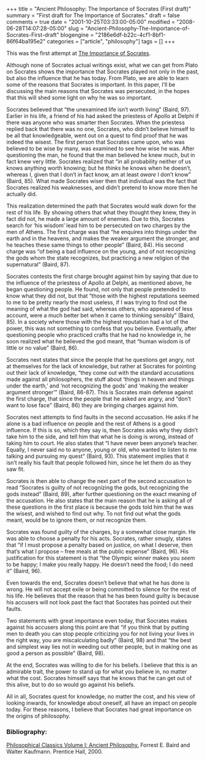 +++
title = "Ancient Philosophy: The Importance of Socrates (First draft)"
summary = "First draft for The Importance of Socrates."
draft = false
comments = true
date = "2001-10-25T03:33:00-05:00"
modified = "2008-06-28T14:07:28-05:00"
slug = "Ancient-Philosophy-The-Importance-of-Socrates-First-draft"
blogengine = "2186e6df-b22c-4cf1-8bf1-86f64ba195e2"
categories = ["article", "philosophy"]
tags = []
+++

<div class="note">
<p>
This was the first attempt&nbsp;at <a href="/words/post/Ancient-Philosophy-The-Importance-of-Socrates.aspx">The Importance of Socrates</a>. 
</p>
</div>
<p>
Although none of Socrates actual writings exist, what we can get from Plato on Socrates shows the importance that Socrates played not only in the past, but also the influence that he has today. From Plato, we are able to learn some of the reasons that Socrates is important. In this paper, I&rsquo;ll be discussing the main reasons that Socrates was persecuted, in the hopes that this will shed some light on why he was so important. 
</p>
<p>
Socrates believed that &ldquo;the unexamined life isn&rsquo;t worth living&rdquo; (Baird, 97). Earlier in his life, a friend of his had asked the priestess of Apollo at Delphi if there was anyone who was smarter then Socrates. When the priestess replied back that there was no one, Socrates, who didn&rsquo;t believe himself to be all that knowledgeable, went out on a quest to find proof that he was indeed the wisest. The first person that Socrates came upon, who was believed to be wise by many, was examined to see how wise he was. After questioning the man, he found that the man believed he knew much, but in fact knew very little. Socrates realized that &ldquo;in all probability neither of us knows anything worth knowing; but he <em>thinks</em> he knows when he doesn&rsquo;t, whereas I, given that I don&rsquo;t in fact know, am at least <em>aware</em> I don&rsquo;t know&rdquo; (Baird, 85). What made Socrates wiser then that individual was the fact that Socrates realized his weaknesses, and didn&rsquo;t pretend to know more then he actually did. 
</p>
<p>
This realization determined the path that Socrates would walk down for the rest of his life. By showing others that what they thought they knew, they in fact did not, he made a large amount of enemies. Due to this, Socrates search for &lsquo;his wisdom&rsquo; lead him to be persecuted on two charges by the men of Athens. The first charge was that &ldquo;he enquires into things under the earth and in the heavens, and makes the weaker argument the stronger, and he teaches these same things to other people&rdquo; (Baird, 84). His second charge was &ldquo;of being a bad influence on the young, and of not recognizing the gods whom the state recognizes, but practicing a new religion of the supernatural&rdquo; (Baird, 87). 
</p>
<p>
Socrates contests the first charge brought against him by saying that due to the influence of the priestess of Apollo at Delphi, as mentioned above, he began questioning people. He found, not only that people pretended to know what they did not, but that &ldquo;those with the highest reputations seemed to me to be pretty nearly the most useless, if I was trying to find out the meaning of what the god had said, whereas others, who appeared of less account, were a much better bet when it came to thinking sensibly&rdquo; (Baird, 85). In a society where those with the highest reputation had a lot of the power, this was not something to confess that you believe. Eventually, after questioning people who practiced crafts that he had no knowledge in, he soon realized what he believed the god meant, that &ldquo;human wisdom is of little or no value&rdquo; (Baird, 86). 
</p>
<p>
Socrates next states that since the people that he questions get angry, not at themselves for the lack of knowledge, but rather at Socrates for pointing out their lack of knowledge, &ldquo;they come out with the standard accusations made against all philosophers, the stuff about &lsquo;things in heaven and things under the earth,&rsquo; and &lsquo;not recognizing the gods&rsquo; and &lsquo;making the weaker argument stronger&rsquo;&rdquo; (Baird, 86-87). This is Socrates main defense against the first charge, that since the people that he asked are angry, and &ldquo;don&rsquo;t want to lose face&rdquo; (Baird, 86) they are bringing charges against him. 
</p>
<p>
Socrates next attempts to find faults in the second accusation. He asks if he alone is a bad influence on people and the rest of Athens is a good influence. If this is so, which they say is, then Socrates asks why they didn&rsquo;t take him to the side, and tell him that what he is doing is wrong, instead of taking him to court. He also states that &ldquo;I have never been anyone&rsquo;s teacher. Equally, I never said no to anyone, young or old, who wanted to listen to me talking and pursuing my quest&rdquo; (Baird, 93). This statement implies that it isn&rsquo;t really his fault that people followed him, since he let them do as they saw fit. 
</p>
<p>
Socrates is then able to change the next part of the second accusation to read &ldquo;Socrates is guilty of not recognizing the gods, but recognizing the gods instead&rdquo; (Baird, 89), after further questioning on the exact meaning of the accusation. He also states that the main reason that he is asking all of these questions in the first place is because the gods told him that he was the wisest, and wished to find out why. To not find out what the gods meant, would be to ignore them, or not recognize them. 
</p>
<p>
Socrates was found guilty of the charges, by a somewhat close margin. He was able to choose a penalty for his acts. Socrates, rather smugly, states that &ldquo;if I must propose a penalty based on justice, on what I deserve, then that&rsquo;s what I propose &ndash; free meals at the public expense&rdquo; (Baird, 96). His justification for this statement is that &ldquo;the Olympic winner makes you <em>seem</em> to be happy; I make you really happy. He doesn&rsquo;t need the food; I do need it&rdquo; (Baird, 96). 
</p>
<p>
Even towards the end, Socrates doesn&rsquo;t believe that what he has done is wrong. He will not accept exile or being committed to silence for the rest of his life. He believes that the reason that he has been found guilty is because his accusers will not look past the fact that Socrates has pointed out their faults. 
</p>
<p>
Two statements with great importance even today, that Socrates makes against his accusers along this point are that &ldquo;if you think that by putting men to death you can stop people criticizing you for not living your lives in the right way, you are miscalculating badly&rdquo; (Baird, 98) and that &ldquo;the best and simplest way lies not in weeding out other people, but in making one as good a person as possible&rdquo; (Baird, 98). 
</p>
<p>
At the end, Socrates was willing to die for his beliefs. I believe that this is an admirable trait, the power to stand up for what you believe in, no matter what the cost. Socrates himself says that he knows that he can get out of this alive, but to do so would go against his beliefs. 
</p>
<p>
All in all, Socrates quest for knowledge, no matter the cost, and his view of looking inwards, for knowledge about oneself, all have an impact on people today. For these reasons, I believe that Socrates had great importance on the origins of philosophy. 
</p>
<h3>Bibliography: </h3>
<p>
<u>Philosophical Classics Volume I: Ancient Philosophy.</u> Forrest E. Baird and Walter Kaufmann. Prentice Hall, 2000. 
</p>

